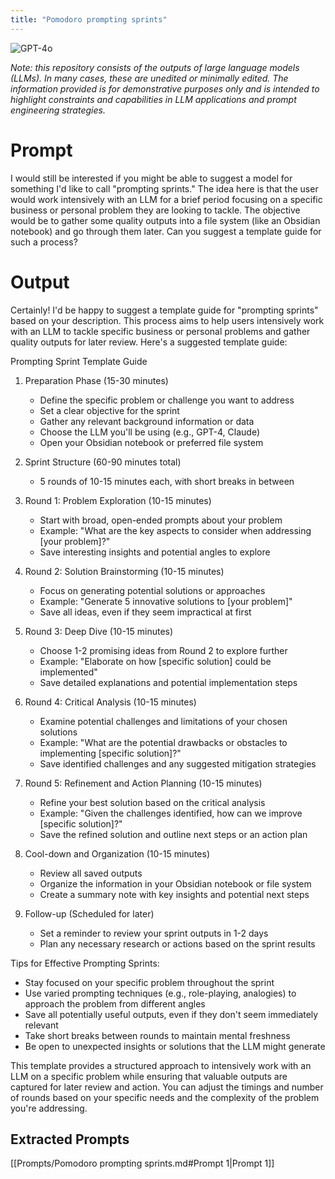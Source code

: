 ```yaml
---
title: "Pomodoro prompting sprints"
---
```

![GPT-4o](https://img.shields.io/badge/GPT--4o-3333FF?style=for-the-badge&logo=openai&logoColor=white)



*Note: this repository consists of the outputs of large language models (LLMs). In many cases, these are unedited or minimally edited. The information provided is for demonstrative purposes only and is intended to highlight constraints and capabilities in LLM applications and prompt engineering strategies.*


# Prompt

I would still be interested if you might be able to suggest a model for something I'd like to call "prompting sprints." The idea here is that the user would work intensively with an LLM for a brief period focusing on a specific business or personal problem they are looking to tackle. The objective would be to gather some quality outputs into a file system (like an Obsidian notebook) and go through them later. Can you suggest a template guide for such a process?

# Output

Certainly! I'd be happy to suggest a template guide for "prompting sprints" based on your description. This process aims to help users intensively work with an LLM to tackle specific business or personal problems and gather quality outputs for later review. Here's a suggested template guide:

Prompting Sprint Template Guide

1. Preparation Phase (15-30 minutes)
   - Define the specific problem or challenge you want to address
   - Set a clear objective for the sprint
   - Gather any relevant background information or data
   - Choose the LLM you'll be using (e.g., GPT-4, Claude)
   - Open your Obsidian notebook or preferred file system

2. Sprint Structure (60-90 minutes total)
   - 5 rounds of 10-15 minutes each, with short breaks in between

3. Round 1: Problem Exploration (10-15 minutes)
   - Start with broad, open-ended prompts about your problem
   - Example: "What are the key aspects to consider when addressing [your problem]?"
   - Save interesting insights and potential angles to explore

4. Round 2: Solution Brainstorming (10-15 minutes)
   - Focus on generating potential solutions or approaches
   - Example: "Generate 5 innovative solutions to [your problem]"
   - Save all ideas, even if they seem impractical at first

5. Round 3: Deep Dive (10-15 minutes)
   - Choose 1-2 promising ideas from Round 2 to explore further
   - Example: "Elaborate on how [specific solution] could be implemented"
   - Save detailed explanations and potential implementation steps

6. Round 4: Critical Analysis (10-15 minutes)
   - Examine potential challenges and limitations of your chosen solutions
   - Example: "What are the potential drawbacks or obstacles to implementing [specific solution]?"
   - Save identified challenges and any suggested mitigation strategies

7. Round 5: Refinement and Action Planning (10-15 minutes)
   - Refine your best solution based on the critical analysis
   - Example: "Given the challenges identified, how can we improve [specific solution]?"
   - Save the refined solution and outline next steps or an action plan

8. Cool-down and Organization (10-15 minutes)
   - Review all saved outputs
   - Organize the information in your Obsidian notebook or file system
   - Create a summary note with key insights and potential next steps

9. Follow-up (Scheduled for later)
   - Set a reminder to review your sprint outputs in 1-2 days
   - Plan any necessary research or actions based on the sprint results

Tips for Effective Prompting Sprints:
- Stay focused on your specific problem throughout the sprint
- Use varied prompting techniques (e.g., role-playing, analogies) to approach the problem from different angles
- Save all potentially useful outputs, even if they don't seem immediately relevant
- Take short breaks between rounds to maintain mental freshness
- Be open to unexpected insights or solutions that the LLM might generate

This template provides a structured approach to intensively work with an LLM on a specific problem while ensuring that valuable outputs are captured for later review and action. You can adjust the timings and number of rounds based on your specific needs and the complexity of the problem you're addressing.

 




## Extracted Prompts
[[Prompts/Pomodoro prompting sprints.md#Prompt 1|Prompt 1]]
